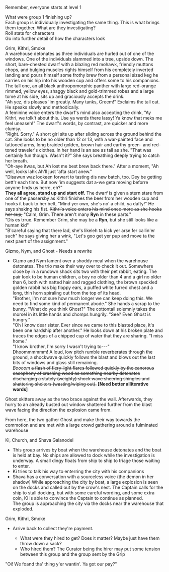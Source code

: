 Remember, everyone starts at level 1
 
What were group 1 finishing up?  
Each group is individually investigating the same thing. This is what brings them together. What are they investigating?  
Roll stats for characters  
Go into further detail of how the characters look
 
Grim, Kithri, Smoke  
A warehouse detonates as three individuals are hurled out of one of the windows. One of the individuals slammed into a tree, upside down. The short, bare-chested dwarf with a blazing red mohawk, friendly muttons chops, and bulging muscles rights himself from his completely inverted landing and pours himself some frothy brew from a personal sized keg he carries on his hip into his wooden cup and offers some to his companions. The tall one, an all black anthropomorphic panther with large red-orange rimmed, yellow eyes, shaggy black and gold-trimmed robes and a large tome at his side, sits up and graciously accepts the drink.  
"Ah yez, dis pleases 'im greatly. Many tanks, Greem!" Exclaims the tall cat. He speaks slowly and methodically.  
A feminine voice enters the dwarf's mind also accepting the drink, "Ay Kithri, we tolk't about this. Use ya werds there lassy! Ya know that meks me feel uneaseh!" The dwarf's words, by contrast, are quicker and more clumsy.  
"Right. Sorry." A short girl sits up after sliding across the ground behind the cat. She looks to be no older than 12 or 13, with a war-painted face and tattooed arms, long braided golden, brown hair and earthy green- and red-toned traveler's clothes. In her hand is an axe as tall as she. "That was certainly fun though. Wasn't it?" She says breathing deeply trying to catch her breath.  
"Oh-aye itwas, but Ah lost me best brew back there." After a moment, "Ah well, looks lahk Ah'll just 'afta start anew."  
"Disawun waz lookeen forwart to tasting dis new batch, too. Dey be getting bett'r each time. But now 'im suggests dat a-we geta moving beforre anyone finds us herre, eh?"  
**They all agree, stand up and start off.** The dwarf is given a stern stare from one of the passersby as Kithri finishes the beer from her wooden cup and hooks it back to her belt, "Mind yer own, she's no' a child, ya dafty!" He says shaking his fist. ~~Kithri's voice enters his mind once more as she hooks her cup,~~ "Calm, Grim. There aren't many **Ryn** in these parts."  
"Dis es trrue. Remember Grim, she may be a **Ryn**, but she still looks like a human kid"  
"B'careful saying that there lad, she's likeleh ta kick yer arse fer callin'er such" he says giving her a wink, "Let's goo get yer pup and move ta the next paert of the assignment."
 
Gizmo, Nym, and Ghost - Needs a rewrite

- Gizmo and Nym lament over a shoddy meal when the warehouse detonates. The trio make their way over to check it out. 
Somewhere close by in a rundown shack sits two with their pet rabbit, eating. The pair look to be human children, a boy no older than 4 and a girl no older than 6, both with natted hair and ragged clothing, the brown speckled golden rabbit has big floppy ears, a puffed white furred chest and a long, thin horn spiraling out from the top of its head.  
"Brother, I'm not sure how much longer we can keep doing this. We need to find some kind of permanent abode." She hands a scrap to the bunny. "What do you think Ghost?" The cottontail solemnly takes the morsel in its little hands and chomps hungrily. "See? Even Ghost is hungry."  
"Oh I know dear sister. Ever since we came to this blasted place, it's been one hardship after another." He looks down at his broken plate and traces the edges of a chipped cup of water that they are sharing. "I miss home."  
"I know brother, I'm sorry I wasn't trying to---"  
Dhoommmmmm! A loud, low pitch rumble reverberates through the ground, a shockwave quickly follows the blast and blows out the last bits of windows and glass still remaining.  
_Boooom_ ~~a flash of fiery light flares followed quickly by the canorous cacophony of crashing wood as something nearby detonates discharging a stately (weighty) shock wave sheering shingles and shattering shelters (wasting/wiping out).~~ **[Need better alliterative words]**
 
Ghost skitters away as the two brace against the wall. Afterwards, they hurry to an already busted out window shattered further from the blast wave facing the direction the explosion came from.
 
From here, the two gather Ghost and make their way towards the commotion and are met with a large crowd gathering around a fulminated warehouse
       

Ki, Church, and Shava Galanodel

- This group arrives by boat when the warehouse detonates and the boat is held at bay. No ships are allowed to dock while the investigation is underway. A small dingy floats from ship to ship to triage those waiting to enter.
- Ki tries to talk his way to enterring the city with his companions
- Shava has a conversation with a sourceless voice (the demon in her shadow) 
While approaching the city by boat, a large explosion is seen on the docks and called out by the crow's nest. The Captain calls for the ship to stall docking, but with some careful wording, and some extra coin, Ki is able to convince the Captain to continue as planned.  
The group is approaching the city via the docks near the warehouse that exploded.
    

Grim, Kithri, Smoke

- Arrive back to collect they're payment.
    
    - What were they hired to get? Does it matter? Maybe just have them throw down a sack?
    - Who hired them? The Curator being the hirer may put some tension between this group and the group sent by the Grip

"Oi! We foand tha' thing y'er wantin'. Ya got our pay?"